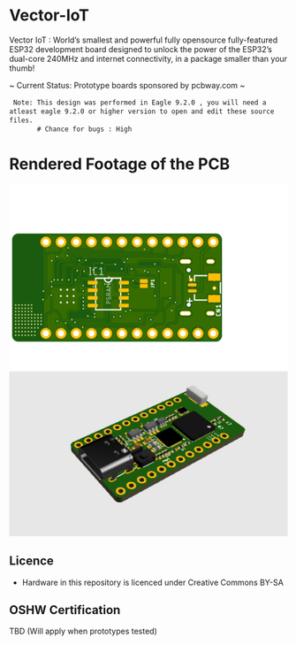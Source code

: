 # Vector-IoT
Vector IoT : World’s smallest and powerful fully opensource  fully-featured ESP32 development board designed to unlock the power of the ESP32’s dual-core 240MHz and internet connectivity, in a package smaller than your thumb!

 ~ Current Status: Prototype boards sponsored by pcbway.com ~
     
     Note: This design was performed in Eagle 9.2.0 , you will need a atleast eagle 9.2.0 or higher version to open and edit these source files. 
           # Chance for bugs : High


# Rendered Footage of the PCB

![Render](pcbrender2d.png "Render")
![Render](pcb3d.png "Render")
## Licence
 * Hardware in this repository is licenced under Creative Commons BY-SA

 ## OSHW Certification
 TBD (Will apply when prototypes tested)

